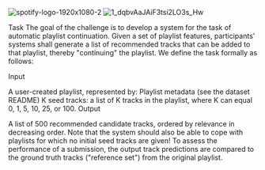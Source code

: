 ![spotify-logo-1920x1080-2](https://user-images.githubusercontent.com/36617233/211151078-31fa42b8-fa77-41d4-8434-b1023d2bc5a2.jpg)
![1_dqbvAaJAiF3tsi2LO3s_Hw](https://user-images.githubusercontent.com/36617233/211151081-f0d32a2e-fb2a-426b-a3c0-907876525be6.jpeg)

Task
The goal of the challenge is to develop a system for the task of automatic playlist continuation. Given a set of playlist features, participants' systems shall generate a list of recommended tracks that can be added to that playlist, thereby "continuing" the playlist. We define the task formally as follows:

Input

A user-created playlist, represented by:
Playlist metadata (see the dataset README)
K seed tracks: a list of K tracks in the playlist, where K can equal 0, 1, 5, 10, 25, or 100.
Output

A list of 500 recommended candidate tracks, ordered by relevance in decreasing order.
Note that the system should also be able to cope with playlists for which no initial seed tracks are given! To assess the performance of a submission, the output track predictions are compared to the ground truth tracks ("reference set") from the original playlist.
